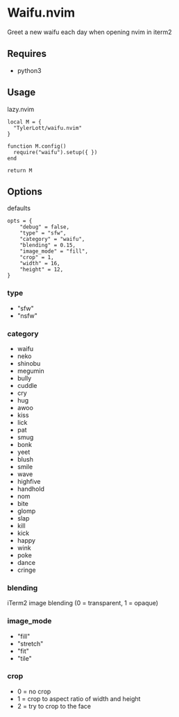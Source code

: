 # Waifu.nvim

Greet a new waifu each day when opening nvim in iterm2

## Requires
- python3

## Usage

lazy.nvim

```
local M = {
  "TylerLott/waifu.nvim"
}

function M.config()
  require("waifu").setup({ })
end

return M
```

## Options

defaults

```
opts = {
    "debug" = false,
    "type" = "sfw",
    "category" = "waifu",
    "blending" = 0.15,
    "image_mode" = "fill",
    "crop" = 1,
    "width" = 16,
    "height" = 12,
}
```

### type 
- "sfw"
- "nsfw"

### category
- waifu
- neko
- shinobu
- megumin
- bully
- cuddle
- cry
- hug
- awoo
- kiss
- lick
- pat
- smug
- bonk
- yeet
- blush
- smile
- wave
- highfive
- handhold
- nom
- bite
- glomp
- slap
- kill
- kick
- happy
- wink
- poke
- dance
- cringe

### blending
iTerm2 image blending (0 = transparent, 1 = opaque)

### image_mode
- "fill"
- "stretch"
- "fit"
- "tile"

### crop
- 0 = no crop
- 1 = crop to aspect ratio of width and height
- 2 = try to crop to the face

